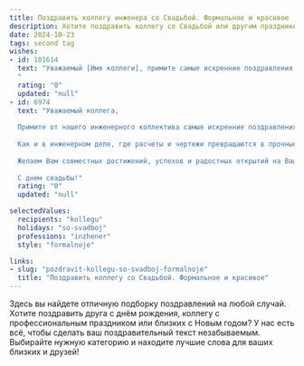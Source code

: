 ```yaml
---
title: Поздравить коллегу инженера со Свадьбой. Формальное и красивое
description: Хотите поздравить коллегу со Свадьбой или другим праздником? Наш ИИ создаст незабываемое поздравление, а вы обязательно выделитесь среди других.  
date: 2024-10-23
tags: second tag
wishes:
- id: 101614
  text: "Уважаемый [Имя коллеги], примите самые искренние поздравления с важнейшим событием в Вашей жизни – со свадьбой! Желаем Вам и Вашей супруге (супругу) крепкой любви, семейного благополучия, взаимопонимания и счастья на долгие годы. Пусть Ваш союз будет таким же прочным и надежным, как самые сложные инженерные конструкции.  Счастья Вам и всего самого наилучшего!
  "
  rating: "0"
  updated: "null"
- id: 6974
  text: "Уважаемый коллега,
  
  Примите от нашего инженерного коллектива самые искренние поздравления в этот знаменательный и радостный день Вашей свадьбы!
  
  Как и в инженерном деле, где расчеты и чертежи превращаются в прочные и красивые конструкции, так и Ваш союз строится на фундаменте любви, взаимопонимания и поддержки. Пусть Ваш жизненный проект будет наполнен счастьем, гармонией и благополучием.
  
  Желаем Вам совместных достижений, успехов и радостных открытий на Вашем жизненном пути. Пусть Ваш дом станет крепостью любви, а Ваша семья — нерушимым источником радости и вдохновения.
  
  С днем свадьбы!"
  rating: "0"
  updated: "null"

selectedValues:
  recipients: "kollegu"
  holidays: "so-svadboj"
  professions: "inzhener"
  style: "formalnoje"

links:
- slug: "pozdravit-kollegu-so-svadboj-formalnoje"
  title: "Поздравить коллегу со Свадьбой. Формальное и красивое"
---
```


Здесь вы найдете отличную подборку поздравлений на любой случай.
Хотите поздравить друга с днём рождения, коллегу с профессиональным праздником или близких с Новым годом? У нас есть всё, чтобы сделать ваш поздравительный текст незабываемым. Выбирайте нужную категорию и находите лучшие слова для ваших близких и друзей!
